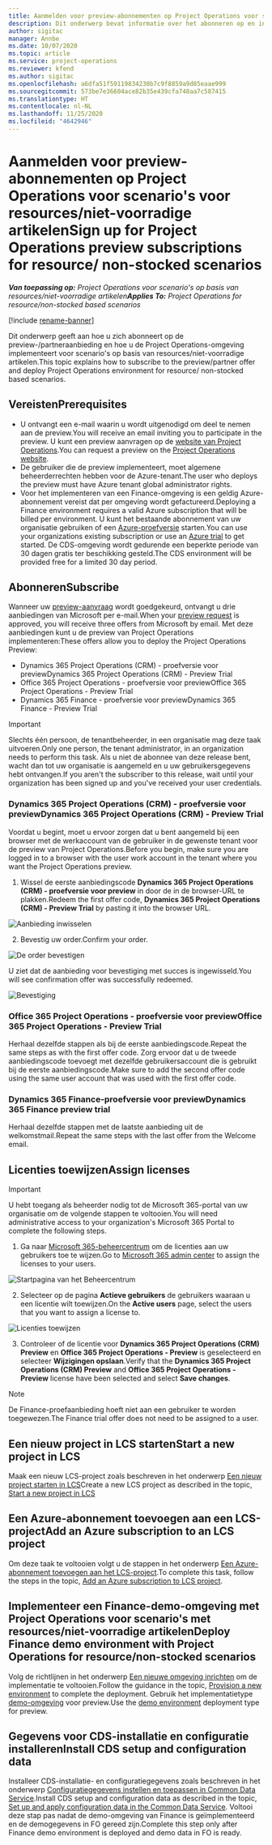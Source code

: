 ```yaml
---
title: Aanmelden voor preview-abonnementen op Project Operations voor scenario's voor resources/niet-voorradige artikelen
description: Dit onderwerp bevat informatie over het abonneren op en inrichten van Project Operations voor scenario's op basis van resources/niet-voorradige artikelen.
author: sigitac
manager: Annbe
ms.date: 10/07/2020
ms.topic: article
ms.service: project-operations
ms.reviewer: kfend
ms.author: sigitac
ms.openlocfilehash: a6dfa51f59119834230b7c9f8859a9d85eaae999
ms.sourcegitcommit: 573be7e36604ace82b35e439cfa748aa7c587415
ms.translationtype: HT
ms.contentlocale: nl-NL
ms.lasthandoff: 11/25/2020
ms.locfileid: "4642946"
---
```

# <a name="sign-up-for-project-operations-preview-subscriptions-for-resource-non-stocked-scenarios"></a><span data-ttu-id="f2ba4-103">Aanmelden voor preview-abonnementen op Project Operations voor scenario's voor resources/niet-voorradige artikelen</span><span class="sxs-lookup"><span data-stu-id="f2ba4-103">Sign up for Project Operations preview subscriptions for resource/ non-stocked scenarios</span></span>

<span data-ttu-id="f2ba4-104">_**Van toepassing op:** Project Operations voor scenario's op basis van resources/niet-voorradige artikelen_</span><span class="sxs-lookup"><span data-stu-id="f2ba4-104">_**Applies To:** Project Operations for resource/non-stocked based scenarios_</span></span>

[!include [rename-banner](~/includes/cc-data-platform-banner.md)]

<span data-ttu-id="f2ba4-105">Dit onderwerp geeft aan hoe u zich abonneert op de preview-/partneraanbieding en hoe u de Project Operations-omgeving implementeert voor scenario's op basis van resources/niet-voorradige artikelen.</span><span class="sxs-lookup"><span data-stu-id="f2ba4-105">This topic explains how to subscribe to the preview/partner offer and deploy Project Operations environment for resource/ non-stocked based scenarios.</span></span>

## <a name="prerequisites"></a><span data-ttu-id="f2ba4-106">Vereisten</span><span class="sxs-lookup"><span data-stu-id="f2ba4-106">Prerequisites</span></span>

- <span data-ttu-id="f2ba4-107">U ontvangt een e-mail waarin u wordt uitgenodigd om deel te nemen aan de preview.</span><span class="sxs-lookup"><span data-stu-id="f2ba4-107">You will receive an email inviting you to participate in the preview.</span></span> <span data-ttu-id="f2ba4-108">U kunt een preview aanvragen op de [website van Project Operations](https://dynamics.microsoft.com/en-us/project-operations/overview/).</span><span class="sxs-lookup"><span data-stu-id="f2ba4-108">You can request a preview on the [Project Operations website](https://dynamics.microsoft.com/en-us/project-operations/overview/).</span></span>
- <span data-ttu-id="f2ba4-109">De gebruiker die de preview implementeert, moet algemene beheerderrechten hebben voor de Azure-tenant.</span><span class="sxs-lookup"><span data-stu-id="f2ba4-109">The user who deploys the preview must have Azure tenant global administrator rights.</span></span>
- <span data-ttu-id="f2ba4-110">Voor het implementeren van een Finance-omgeving is een geldig Azure-abonnement vereist dat per omgeving wordt gefactureerd.</span><span class="sxs-lookup"><span data-stu-id="f2ba4-110">Deploying a Finance environment requires a valid Azure subscription that will be billed per environment.</span></span> <span data-ttu-id="f2ba4-111">U kunt het bestaande abonnement van uw organisatie gebruiken of een [Azure-proefversie](https://azure.microsoft.com/en-us/free/) starten.</span><span class="sxs-lookup"><span data-stu-id="f2ba4-111">You can use your organizations existing subscription or use an [Azure trial](https://azure.microsoft.com/en-us/free/) to get started.</span></span> <span data-ttu-id="f2ba4-112">De CDS-omgeving wordt gedurende een beperkte periode van 30 dagen gratis ter beschikking gesteld.</span><span class="sxs-lookup"><span data-stu-id="f2ba4-112">The CDS environment will be provided free for a limited 30 day period.</span></span>

## <a name="subscribe"></a><span data-ttu-id="f2ba4-113">Abonneren</span><span class="sxs-lookup"><span data-stu-id="f2ba4-113">Subscribe</span></span>

<span data-ttu-id="f2ba4-114">Wanneer uw [preview-aanvraag](https://forms.office.com/FormsPro/Pages/ResponsePage.aspx?id=v4j5cvGGr0GRqy180BHbR56j8lZs0FdAvwT75_WNFyxUMkRDV1NYQU5TNjE2VjhKOVBUNVg2R0s1NC4u) wordt goedgekeurd, ontvangt u drie aanbiedingen van Microsoft per e-mail.</span><span class="sxs-lookup"><span data-stu-id="f2ba4-114">When your [preview request](https://forms.office.com/FormsPro/Pages/ResponsePage.aspx?id=v4j5cvGGr0GRqy180BHbR56j8lZs0FdAvwT75_WNFyxUMkRDV1NYQU5TNjE2VjhKOVBUNVg2R0s1NC4u) is approved, you will receive three offers from Microsoft by email.</span></span> <span data-ttu-id="f2ba4-115">Met deze aanbiedingen kunt u de preview van Project Operations implementeren:</span><span class="sxs-lookup"><span data-stu-id="f2ba4-115">These offers allow you to deploy the Project Operations Preview:</span></span>

- <span data-ttu-id="f2ba4-116">Dynamics 365 Project Operations (CRM) - proefversie voor preview</span><span class="sxs-lookup"><span data-stu-id="f2ba4-116">Dynamics 365 Project Operations (CRM) - Preview Trial</span></span>
- <span data-ttu-id="f2ba4-117">Office 365 Project Operations - proefversie voor preview</span><span class="sxs-lookup"><span data-stu-id="f2ba4-117">Office 365 Project Operations - Preview Trial</span></span>
- <span data-ttu-id="f2ba4-118">Dynamics 365 Finance - proefversie voor preview</span><span class="sxs-lookup"><span data-stu-id="f2ba4-118">Dynamics 365 Finance - Preview Trial</span></span>

> [!IMPORTANT]
> <span data-ttu-id="f2ba4-119">Slechts één persoon, de tenantbeheerder, in een organisatie mag deze taak uitvoeren.</span><span class="sxs-lookup"><span data-stu-id="f2ba4-119">Only one person, the tenant administrator, in an organization needs to perform this task.</span></span> <span data-ttu-id="f2ba4-120">Als u niet de abonnee van deze release bent, wacht dan tot uw organisatie is aangemeld en u uw gebruikersgegevens hebt ontvangen.</span><span class="sxs-lookup"><span data-stu-id="f2ba4-120">If you aren't the subscriber to this release, wait until your organization has been signed up and you've received your user credentials.</span></span>

### <a name="dynamics-365-project-operations-crm---preview-trial"></a><span data-ttu-id="f2ba4-121">Dynamics 365 Project Operations (CRM) - proefversie voor preview</span><span class="sxs-lookup"><span data-stu-id="f2ba4-121">Dynamics 365 Project Operations (CRM) - Preview Trial</span></span> 

<span data-ttu-id="f2ba4-122">Voordat u begint, moet u ervoor zorgen dat u bent aangemeld bij een browser met de werkaccount van de gebruiker in de gewenste tenant voor de preview van Project Operations.</span><span class="sxs-lookup"><span data-stu-id="f2ba4-122">Before you begin, make sure you are logged in to a browser with the user work account in the tenant where you want the Project Operations preview.</span></span>

1. <span data-ttu-id="f2ba4-123">Wissel de eerste aanbiedingscode **Dynamics 365 Project Operations (CRM) - proefversie voor preview** in door de in de browser-URL te plakken.</span><span class="sxs-lookup"><span data-stu-id="f2ba4-123">Redeem the first offer code, **Dynamics 365 Project Operations (CRM) - Preview Trial** by pasting it into the browser URL.</span></span>

![Aanbieding inwisselen](./media/16RedeemFirstOfferNew.png)

2. <span data-ttu-id="f2ba4-125">Bevestig uw order.</span><span class="sxs-lookup"><span data-stu-id="f2ba4-125">Confirm your order.</span></span>

![De order bevestigen](./media/17ConfirmOrderNew.png)

<span data-ttu-id="f2ba4-127">U ziet dat de aanbieding voor bevestiging met succes is ingewisseld.</span><span class="sxs-lookup"><span data-stu-id="f2ba4-127">You will see confirmation offer was successfully redeemed.</span></span>

![Bevestiging](./media/18OrderConfirmationNew.png)

### <a name="office-365-project-operations---preview-trial"></a><span data-ttu-id="f2ba4-129">Office 365 Project Operations - proefversie voor preview</span><span class="sxs-lookup"><span data-stu-id="f2ba4-129">Office 365 Project Operations - Preview Trial</span></span>

<span data-ttu-id="f2ba4-130">Herhaal dezelfde stappen als bij de eerste aanbiedingscode.</span><span class="sxs-lookup"><span data-stu-id="f2ba4-130">Repeat the same steps as with the first offer code.</span></span> <span data-ttu-id="f2ba4-131">Zorg ervoor dat u de tweede aanbiedingscode toevoegt met dezelfde gebruikersaccount die is gebruikt bij de eerste aanbiedingscode.</span><span class="sxs-lookup"><span data-stu-id="f2ba4-131">Make sure to add the second offer code using the same user account that was used with the first offer code.</span></span>

### <a name="dynamics-365-finance-preview-trial"></a><span data-ttu-id="f2ba4-132">Dynamics 365 Finance-proefversie voor preview</span><span class="sxs-lookup"><span data-stu-id="f2ba4-132">Dynamics 365 Finance preview trial</span></span>

<span data-ttu-id="f2ba4-133">Herhaal dezelfde stappen met de laatste aanbieding uit de welkomstmail.</span><span class="sxs-lookup"><span data-stu-id="f2ba4-133">Repeat the same steps with the last offer from the Welcome email.</span></span>

## <a name="assign-licenses"></a><span data-ttu-id="f2ba4-134">Licenties toewijzen</span><span class="sxs-lookup"><span data-stu-id="f2ba4-134">Assign licenses</span></span>

> [!IMPORTANT]
> <span data-ttu-id="f2ba4-135">U hebt toegang als beheerder nodig tot de Microsoft 365-portal van uw organisatie om de volgende stappen te voltooien.</span><span class="sxs-lookup"><span data-stu-id="f2ba4-135">You will need administrative access to your organization's Microsoft 365 Portal to complete the following steps.</span></span>

1. <span data-ttu-id="f2ba4-136">Ga naar [Microsoft 365-beheercentrum](https://portal.office.com/) om de licenties aan uw gebruikers toe te wijzen.</span><span class="sxs-lookup"><span data-stu-id="f2ba4-136">Go to [Microsoft 365 admin center](https://portal.office.com/) to assign the licenses to your users.</span></span>

![Startpagina van het Beheercentrum](./media/14AdminPortal.png)

2. <span data-ttu-id="f2ba4-138">Selecteer op de pagina **Actieve gebruikers** de gebruikers waaraan u een licentie wilt toewijzen.</span><span class="sxs-lookup"><span data-stu-id="f2ba4-138">On the **Active users** page, select the users that you want to assign a license to.</span></span>

![Licenties toewijzen](./media/15AssignLicenses.png)

3. <span data-ttu-id="f2ba4-140">Controleer of de licentie voor **Dynamics 365 Project Operations (CRM) Preview** en **Office 365 Project Operations - Preview** is geselecteerd en selecteer **Wijzigingen opslaan**.</span><span class="sxs-lookup"><span data-stu-id="f2ba4-140">Verify that the **Dynamics 365 Project Operations (CRM) Preview** and **Office 365 Project Operations - Preview** license have been selected and select **Save changes**.</span></span>

> [!NOTE]
> <span data-ttu-id="f2ba4-141">De Finance-proefaanbieding hoeft niet aan een gebruiker te worden toegewezen.</span><span class="sxs-lookup"><span data-stu-id="f2ba4-141">The Finance trial offer does not need to be assigned to a user.</span></span>

## <a name="start-a-new-project-in-lcs"></a><span data-ttu-id="f2ba4-142">Een nieuw project in LCS starten</span><span class="sxs-lookup"><span data-stu-id="f2ba4-142">Start a new project in LCS</span></span>

<span data-ttu-id="f2ba4-143">Maak een nieuw LCS-project zoals beschreven in het onderwerp [Een nieuw project starten in LCS](create-lcs-project.md)</span><span class="sxs-lookup"><span data-stu-id="f2ba4-143">Create a new LCS project as described in the topic, [Start a new project in LCS](create-lcs-project.md)</span></span>

## <a name="add-an-azure-subscription-to-an-lcs-project"></a><span data-ttu-id="f2ba4-144">Een Azure-abonnement toevoegen aan een LCS-project</span><span class="sxs-lookup"><span data-stu-id="f2ba4-144">Add an Azure subscription to an LCS project</span></span>

<span data-ttu-id="f2ba4-145">Om deze taak te voltooien volgt u de stappen in het onderwerp [Een Azure-abonnement toevoegen aan het LCS-project](resource-add-azure-subscription-lcs-project.md).</span><span class="sxs-lookup"><span data-stu-id="f2ba4-145">To complete this task, follow the steps in the topic, [Add an Azure subscription to LCS project](resource-add-azure-subscription-lcs-project.md).</span></span>

## <a name="deploy-finance-demo-environment-with-project-operations-for-resourcenon-stocked-scenarios"></a><span data-ttu-id="f2ba4-146">Implementeer een Finance-demo-omgeving met Project Operations voor scenario's met resources/niet-voorradige artikelen</span><span class="sxs-lookup"><span data-stu-id="f2ba4-146">Deploy Finance demo environment with Project Operations for resource/non-stocked scenarios</span></span>

<span data-ttu-id="f2ba4-147">Volg de richtlijnen in het onderwerp [Een nieuwe omgeving inrichten](resource-provision-new-environment.md) om de implementatie te voltooien.</span><span class="sxs-lookup"><span data-stu-id="f2ba4-147">Follow the guidance in the topic, [Provision a new environment](resource-provision-new-environment.md) to complete the deployment.</span></span> <span data-ttu-id="f2ba4-148">Gebruik het implementatietype [demo-omgeving](https://docs.microsoft.com/dynamics365/fin-ops-core/dev-itpro/deployment/deploy-demo-environment) voor preview.</span><span class="sxs-lookup"><span data-stu-id="f2ba4-148">Use the [demo environment](https://docs.microsoft.com/dynamics365/fin-ops-core/dev-itpro/deployment/deploy-demo-environment) deployment type for preview.</span></span> 

## <a name="install-cds-setup-and-configuration-data"></a><span data-ttu-id="f2ba4-149">Gegevens voor CDS-installatie en configuratie installeren</span><span class="sxs-lookup"><span data-stu-id="f2ba4-149">Install CDS setup and configuration data</span></span>

<span data-ttu-id="f2ba4-150">Installeer CDS-installatie- en configuratiegegevens zoals beschreven in het onderwerp [Configuratiegegevens instellen en toepassen in Common Data Service](resource-apply-pro-setup-config-data.md).</span><span class="sxs-lookup"><span data-stu-id="f2ba4-150">Install CDS setup and configuration data as described in the topic, [Set up and apply configuration data in the Common Data Service](resource-apply-pro-setup-config-data.md).</span></span>
<span data-ttu-id="f2ba4-151">Voltooi deze stap pas nadat de demo-omgeving van Finance is geïmplementeerd en de demogegevens in FO gereed zijn.</span><span class="sxs-lookup"><span data-stu-id="f2ba4-151">Complete this step only after Finance demo environment is deployed and demo data in FO is ready.</span></span>
